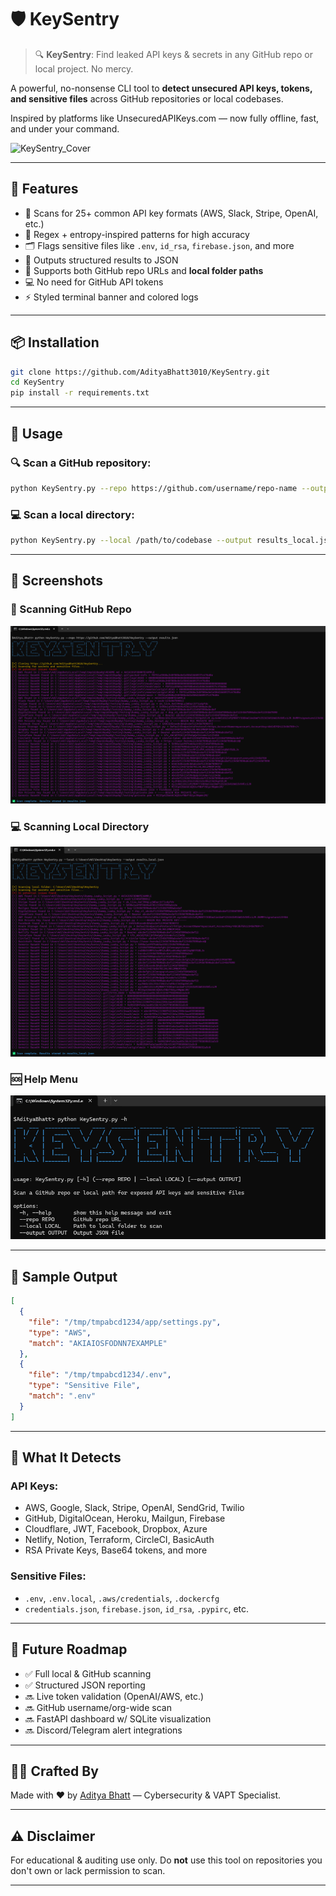 # 🛡️ KeySentry

> 🔍 **KeySentry**: Find leaked API keys & secrets in any GitHub repo or local project. No mercy.

A powerful, no-nonsense CLI tool to **detect unsecured API keys, tokens, and sensitive files** across GitHub repositories or local codebases.

Inspired by platforms like UnsecuredAPIKeys.com — now fully offline, fast, and under your command.

![KeySentry_Cover](https://github.com/user-attachments/assets/2ed270c6-802b-437e-9943-d49f340e7c38) <br/>

---

## 🚀 Features

- 🔎 Scans for 25+ common API key formats (AWS, Slack, Stripe, OpenAI, etc.)
- 🧠 Regex + entropy-inspired patterns for high accuracy
- 🗂️ Flags sensitive files like `.env`, `id_rsa`, `firebase.json`, and more
- 💾 Outputs structured results to JSON
- 🧩 Supports both GitHub repo URLs and **local folder paths**
- 💻 No need for GitHub API tokens
- ⚡ Styled terminal banner and colored logs

---

## 📦 Installation

```bash
git clone https://github.com/AdityaBhatt3010/KeySentry.git
cd KeySentry
pip install -r requirements.txt
```

---

## 🧪 Usage

### 🔍 Scan a GitHub repository:

```bash
python KeySentry.py --repo https://github.com/username/repo-name --output results.json
```

### 💻 Scan a local directory:

```bash
python KeySentry.py --local /path/to/codebase --output results_local.json
```

---

## 📸 Screenshots

### 🎯 Scanning GitHub Repo
![GitHub Scan](Screenshots/KeySentry.png)

### 💻 Scanning Local Directory
![Local Scan](Screenshots/KeySentry_local.png)

### 🆘 Help Menu
![Help](Screenshots/Help.png)

---

## 📁 Sample Output

```json
[
  {
    "file": "/tmp/tmpabcd1234/app/settings.py",
    "type": "AWS",
    "match": "AKIAIOSFODNN7EXAMPLE"
  },
  {
    "file": "/tmp/tmpabcd1234/.env",
    "type": "Sensitive File",
    "match": ".env"
  }
]
```

---

## 🔐 What It Detects

### API Keys:

- AWS, Google, Slack, Stripe, OpenAI, SendGrid, Twilio
- GitHub, DigitalOcean, Heroku, Mailgun, Firebase
- Cloudflare, JWT, Facebook, Dropbox, Azure
- Netlify, Notion, Terraform, CircleCI, BasicAuth
- RSA Private Keys, Base64 tokens, and more

### Sensitive Files:

- `.env`, `.env.local`, `.aws/credentials`, `.dockercfg`
- `credentials.json`, `firebase.json`, `id_rsa`, `.pypirc`, etc.

---

## 🧠 Future Roadmap

- ✅ Full local & GitHub scanning
- ✅ Structured JSON reporting
- 🔜 Live token validation (OpenAI/AWS, etc.)
- 🔜 GitHub username/org-wide scan
- 🔜 FastAPI dashboard w/ SQLite visualization
- 🔜 Discord/Telegram alert integrations

---

## 👨‍💻 Crafted By

Made with ❤️ by [Aditya Bhatt](https://github.com/AdityaBhatt3010) — Cybersecurity & VAPT Specialist.

---

## ⚠️ Disclaimer

For educational & auditing use only. Do **not** use this tool on repositories you don't own or lack permission to scan.

---
